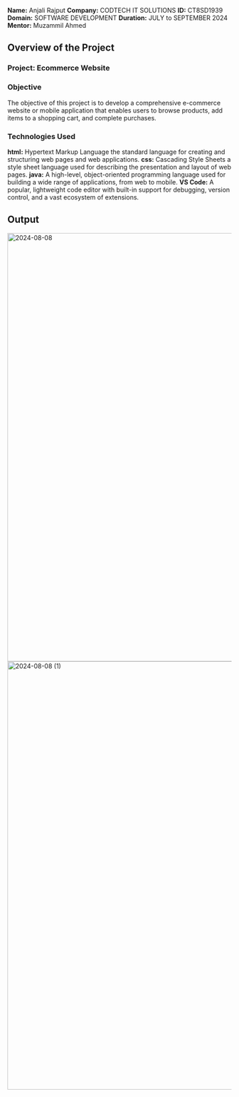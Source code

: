 **Name:** Anjali Rajput 
**Company:** CODTECH IT SOLUTIONS
**ID:** CT8SD1939
**Domain:** SOFTWARE DEVELOPMENT
**Duration:** JULY to SEPTEMBER 2024
**Mentor:** Muzammil Ahmed


## Overview of the Project
### Project: Ecommerce Website

### Objective
The objective of this project is to develop a comprehensive e-commerce website or mobile application that
enables users to browse products, add items to a shopping cart, and complete
purchases.


### Technologies Used
**html:** Hypertext Markup Language the standard language for creating and structuring web pages and web applications.
**css:** Cascading Style Sheets a style sheet language used for describing the presentation and layout of web pages.
**java:** A high-level, object-oriented programming language used for building a wide range of applications, from web to mobile.
**VS Code:** A popular, lightweight code editor with built-in support for debugging, version control, and a vast ecosystem of extensions.

## Output

<img width="962" alt="2024-08-08" src="https://github.com/user-attachments/assets/824aadce-0b99-4879-a679-566dfd57d72e">
<img width="962" alt="2024-08-08 (1)" src="https://github.com/user-attachments/assets/c7f06f59-5ccb-4a31-adff-78afa7fc3a2e">
